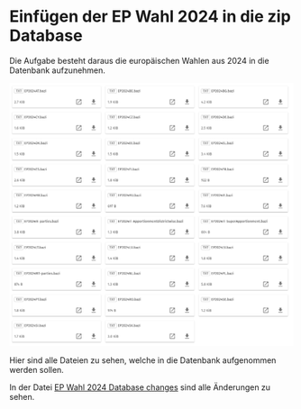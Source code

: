 # Einfügen der EP Wahl 2024 in die zip Database

Die Aufgabe besteht daraus die europäischen Wahlen aus 2024 in die Datenbank aufzunehmen.

![Overview der bazi Dateien EP Wahl 2024](../../aufgaben_img/data.zip_um_wahl_erweitern/ep_wahl_2024/ep_wahl_2024_overview.png)

Hier sind alle Dateien zu sehen, welche in die Datenbank aufgenommen werden sollen.

In der Datei [EP Wahl 2024 Database changes](ep_wahl_2024_database_changes.md) sind alle Änderungen zu sehen.

